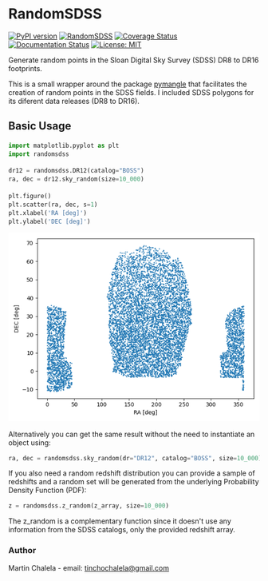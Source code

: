 
# RandomSDSS

[![PyPI version](https://badge.fury.io/py/RandomSDSS.svg)](https://badge.fury.io/py/RandomSDSS)
[![RandomSDSS](https://github.com/mchalela/RandomSDSS/actions/workflows/randomSDSS_ci.yml/badge.svg)](https://github.com/mchalela/RandomSDSS/actions/workflows/randomSDSS_ci.yml)
[![Coverage Status](https://coveralls.io/repos/github/mchalela/RandomSDSS/badge.svg?branch=main)](https://coveralls.io/github/mchalela/RandomSDSS?branch=main)
[![Documentation Status](https://readthedocs.org/projects/randomsdss/badge/?version=latest)](https://randomsdss.readthedocs.io/en/latest/?badge=latest)
[![License: MIT](https://img.shields.io/badge/License-MIT-blue.svg)](https://opensource.org/licenses/MIT)

Generate random points in the Sloan Digital Sky Survey (SDSS) DR8 to DR16 footprints.

This is a small wrapper around the package [pymangle](https://github.com/esheldon/pymangle) that facilitates
the creation of random points in the SDSS fields. I included 
SDSS polygons for its diferent data releases (DR8 to DR16).


## Basic Usage

```python
import matplotlib.pyplot as plt
import randomsdss

dr12 = randomsdss.DR12(catalog="BOSS")
ra, dec = dr12.sky_random(size=10_000)

plt.figure()
plt.scatter(ra, dec, s=1)
plt.xlabel('RA [deg]')
plt.ylabel('DEC [deg]')
```

<p align="center">
    <img src="https://github.com/mchalela/RandomSDSS/blob/main/docs/source/_static/example.png" alt="DR12 example">
</p>

Alternatively you can get the same result without the need to 
instantiate an object using:

```python
ra, dec = randomsdss.sky_random(dr="DR12", catalog="BOSS", size=10_000)
```

If you also need a random redshift distribution you can provide a sample
of redshifts and a random set will be generated from the underlying 
Probability Density Function (PDF):

```python
z = randomsdss.z_random(z_array, size=10_000)
```

The z_random is a complementary function since it doesn't use any information 
from the SDSS catalogs, only the provided redshift array.


### Author
Martin Chalela - email: tinchochalela@gmail.com
